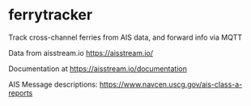 # ferrytracker
Track cross-channel ferries from AIS data, and forward info via MQTT

Data from aisstream.io
https://aisstream.io/

Documentation at https://aisstream.io/documentation

AIS Message descriptions:
https://www.navcen.uscg.gov/ais-class-a-reports